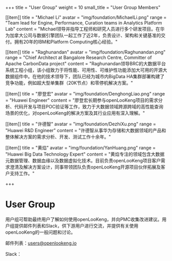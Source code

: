 +++
title = "User Group"
weight = 10
small_title = "User Group Members"

[[item]]
    title = "Michael Li"
    avatar = "img/foundation/MichaelLi.png"
    range = "Team lead for Engine, Performance, Curation teams in Analytics Platform Lab"
    content = "Michael领导并指导工程师和研究人员进行多个研发项目。在华为加拿大公司与数据引擎团队一起工作了近2年，负责设计、架构和关键基准的交付。拥有20年的IBM和Platform Computing核心经验。"


[[item]]
    title = "Raghunandan"
    avatar = "img/foundation/Raghunandan.png"
    range = "Chief Architect at Bangalore Research Centre, Committer of Apache CarbonData project"
    content = "Raghunandan领导BRC的大数据平台系统工程小组，该小组致力于将性能、可用性、可维护性功能添加大可用的开源大数据组件中。在他的技术领导下，团队已经为城市内BigData HA集群部署构建了竞争功能，例如超大型单集群（20K节点）和零停机解决方案。"

[[item]]
    title = "廖登宏"
    avatar = "img/foundation/DenghongLiao.png"
    range = "Huawei Engineer"
    content = "廖登宏长期参与openLooKeng项目的需求分析、代码开发与项目POC验证等工作，致力于大数据领域跨源跨域的高性能查询场景的优化，对openLooKeng的解决方案及其行业应用有深入理解。"

[[item]]
    title = "许德智"
    avatar = "img/foundation/DezhiXu.png"
    range = "Huawei R&D Engineer"
    content = "许德智从事华为存储和大数据领域的产品和整体解决方案的需求分析、开发、测试工作十余年。"

[[item]]
    title = "黄焰"
    avatar = "img/foundation/YanHuang.png"
    range = "Huawei Big Data Technology Expert"
    content = "黄焰专注的领域包含大数据元数据管理、数据血缘以及数据虚拟化技术。目前负责openLooKeng项目客户需求澄清及解决方案设计，同事带领团队负责openLooKeng开源项目伙伴拓展及客户支持工作。"






+++


# User Group 

用户组可帮助最终用户了解如何使用openLooKeng，并向PMC收集改进建议。用户组提供邮件列表和Slack，供下游用户进行交流，并提供有关使用openLooKeng的一般问题和讨论。


邮件列表：users@openlookeng.io

Slack：

